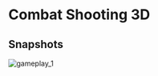 # Combat Shooting 3D

## Snapshots
![gameplay_1](https://user-images.githubusercontent.com/64315595/214456218-69bf2571-cefe-4a87-999f-99c146be9f08.jpg)
